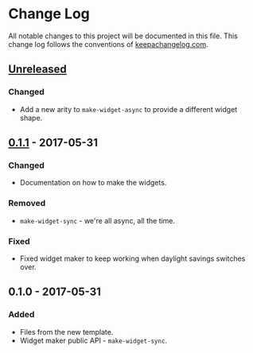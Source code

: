 # Change Log
All notable changes to this project will be documented in this file. This change log follows the conventions of [keepachangelog.com](http://keepachangelog.com/).

## [Unreleased]
### Changed
- Add a new arity to `make-widget-async` to provide a different widget shape.

## [0.1.1] - 2017-05-31
### Changed
- Documentation on how to make the widgets.

### Removed
- `make-widget-sync` - we're all async, all the time.

### Fixed
- Fixed widget maker to keep working when daylight savings switches over.

## 0.1.0 - 2017-05-31
### Added
- Files from the new template.
- Widget maker public API - `make-widget-sync`.

[Unreleased]: https://github.com/your-name/clojure-tic-tac-toe/compare/0.1.1...HEAD
[0.1.1]: https://github.com/your-name/clojure-tic-tac-toe/compare/0.1.0...0.1.1
